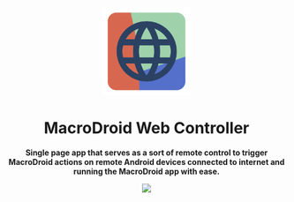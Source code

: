 <div align="center">

<img width="" src="./src/assets/img/favicon.svg"  width=160 height=160>

# MacroDroid Web Controller

**Single page app that serves as a sort of remote control to trigger MacroDroid actions on remote Android devices connected to internet and running the MacroDroid app with ease.**

<a href="https://www.gnu.org/licenses/agpl-3.0.en.html" alt="License: GPLv3"><img src="https://img.shields.io/badge/License-AGPL%20v3-blue.svg"></a>

</div>
